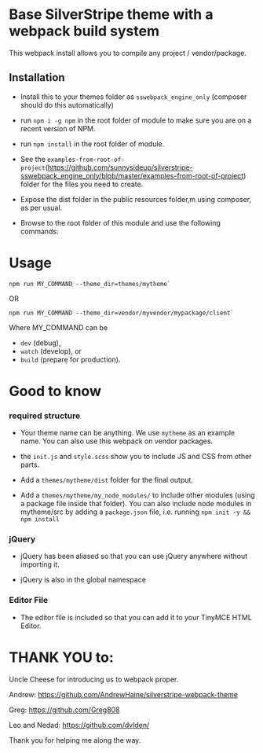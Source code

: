 # Base SilverStripe theme with a webpack build system

This webpack install allows you to compile any project / vendor/package.

## Installation

 - Install this to your themes folder as `sswebpack_engine_only` (composer should do this automatically)

 - run `npm i -g npm` in the root folder of module to make sure you are on a recent version of NPM.

 - run `npm install` in the root folder of module.

 - See the `examples-from-root-of-project`(https://github.com/sunnysideup/silverstripe-sswebpack_engine_only/blob/master/examples-from-root-of-project) folder for the files you need to create.

 - Expose the dist folder in the public resources folder,m using composer, as per usual.

 - Browse to the root folder of this module and use the following commands:

# Usage
```
npm run MY_COMMAND --theme_dir=themes/mytheme`
```
OR
```
npm run MY_COMMAND --theme_dir=vendor/myvendor/mypackage/client`
```
Where MY_COMMAND can be
 - `dev` (debug),
 - `watch` (develop), or
 - `build` (prepare for production).



# Good to know

### required structure

 - Your theme name can be anything.  We use `mytheme` as an example name.  You can also use this webpack on vendor packages.

 - the `init.js` and `style.scss` show you to include JS and CSS from other parts.

 - Add a `themes/mytheme/dist` folder for the final output.

 - Add a `themes/mytheme/my_node_modules/` to include other modules (using a package file inside that folder).
   You can also include node modules in mytheme/src by adding a `package.json` file, i.e.
   running `npm init -y && npm install`

### jQuery

- jQuery has been aliased so that you can use jQuery anywhere without importing it.

- jQuery is also in the global namespace

### Editor File

- The editor file is included so that you can add it to your TinyMCE HTML Editor.

# THANK YOU to:

Uncle Cheese for introducing us to webpack proper.

Andrew:
https://github.com/AndrewHaine/silverstripe-webpack-theme

Greg:
https://github.com/Greg808

Leo and Nedad:
https://github.com/dvlden/

Thank you for helping me along the way.
